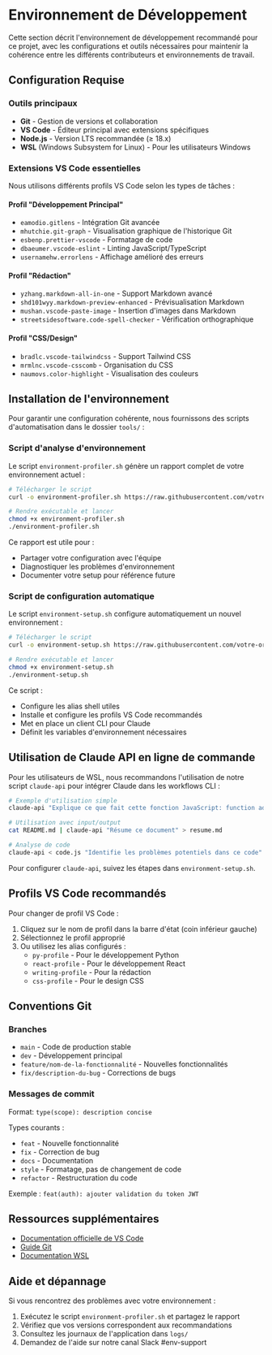 # Environnement de Développement

Cette section décrit l'environnement de développement recommandé pour ce projet, avec les configurations et outils nécessaires pour maintenir la cohérence entre les différents contributeurs et environnements de travail.

## Configuration Requise

### Outils principaux
- **Git** - Gestion de versions et collaboration
- **VS Code** - Éditeur principal avec extensions spécifiques
- **Node.js** - Version LTS recommandée (≥ 18.x)
- **WSL** (Windows Subsystem for Linux) - Pour les utilisateurs Windows

### Extensions VS Code essentielles

Nous utilisons différents profils VS Code selon les types de tâches :

#### Profil "Développement Principal"
- `eamodio.gitlens` - Intégration Git avancée
- `mhutchie.git-graph` - Visualisation graphique de l'historique Git
- `esbenp.prettier-vscode` - Formatage de code
- `dbaeumer.vscode-eslint` - Linting JavaScript/TypeScript
- `usernamehw.errorlens` - Affichage amélioré des erreurs

#### Profil "Rédaction"
- `yzhang.markdown-all-in-one` - Support Markdown avancé
- `shd101wyy.markdown-preview-enhanced` - Prévisualisation Markdown
- `mushan.vscode-paste-image` - Insertion d'images dans Markdown
- `streetsidesoftware.code-spell-checker` - Vérification orthographique

#### Profil "CSS/Design"
- `bradlc.vscode-tailwindcss` - Support Tailwind CSS
- `mrmlnc.vscode-csscomb` - Organisation du CSS
- `naumovs.color-highlight` - Visualisation des couleurs

## Installation de l'environnement

Pour garantir une configuration cohérente, nous fournissons des scripts d'automatisation dans le dossier `tools/` :

### Script d'analyse d'environnement

Le script `environment-profiler.sh` génère un rapport complet de votre environnement actuel :

```bash
# Télécharger le script
curl -o environment-profiler.sh https://raw.githubusercontent.com/votre-org/votre-repo/main/tools/environment-profiler.sh

# Rendre exécutable et lancer
chmod +x environment-profiler.sh
./environment-profiler.sh
```

Ce rapport est utile pour :
- Partager votre configuration avec l'équipe
- Diagnostiquer les problèmes d'environnement
- Documenter votre setup pour référence future

### Script de configuration automatique

Le script `environment-setup.sh` configure automatiquement un nouvel environnement :

```bash
# Télécharger le script
curl -o environment-setup.sh https://raw.githubusercontent.com/votre-org/votre-repo/main/tools/environment-setup.sh

# Rendre exécutable et lancer
chmod +x environment-setup.sh
./environment-setup.sh
```

Ce script :
- Configure les alias shell utiles
- Installe et configure les profils VS Code recommandés
- Met en place un client CLI pour Claude
- Définit les variables d'environnement nécessaires

## Utilisation de Claude API en ligne de commande

Pour les utilisateurs de WSL, nous recommandons l'utilisation de notre script `claude-api` pour intégrer Claude dans les workflows CLI :

```bash
# Exemple d'utilisation simple
claude-api "Explique ce que fait cette fonction JavaScript: function add(a, b) { return a + b; }"

# Utilisation avec input/output
cat README.md | claude-api "Résume ce document" > resume.md

# Analyse de code
claude-api < code.js "Identifie les problèmes potentiels dans ce code"
```

Pour configurer `claude-api`, suivez les étapes dans `environment-setup.sh`.

## Profils VS Code recommandés

Pour changer de profil VS Code :
1. Cliquez sur le nom de profil dans la barre d'état (coin inférieur gauche)
2. Sélectionnez le profil approprié
3. Ou utilisez les alias configurés :
   - `py-profile` - Pour le développement Python
   - `react-profile` - Pour le développement React
   - `writing-profile` - Pour la rédaction
   - `css-profile` - Pour le design CSS

## Conventions Git

### Branches

- `main` - Code de production stable
- `dev` - Développement principal
- `feature/nom-de-la-fonctionnalité` - Nouvelles fonctionnalités
- `fix/description-du-bug` - Corrections de bugs

### Messages de commit

Format: `type(scope): description concise`

Types courants :
- `feat` - Nouvelle fonctionnalité
- `fix` - Correction de bug
- `docs` - Documentation
- `style` - Formatage, pas de changement de code
- `refactor` - Restructuration du code

Exemple : `feat(auth): ajouter validation du token JWT`

## Ressources supplémentaires

- [Documentation officielle de VS Code](https://code.visualstudio.com/docs)
- [Guide Git](https://git-scm.com/book/fr/v2)
- [Documentation WSL](https://docs.microsoft.com/fr-fr/windows/wsl/)

## Aide et dépannage

Si vous rencontrez des problèmes avec votre environnement :

1. Exécutez le script `environment-profiler.sh` et partagez le rapport
2. Vérifiez que vos versions correspondent aux recommandations
3. Consultez les journaux de l'application dans `logs/`
4. Demandez de l'aide sur notre canal Slack #env-support
